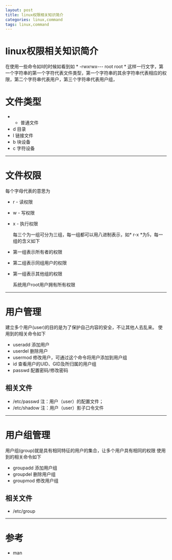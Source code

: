 ```yaml
---
layout: post
title: linux权限相关知识简介
categories: linux,command
tags: linux,command
---
```


linux权限相关知识简介
=================

  在使用一些命令如ll的时候如看到如 * -rwxrwx--- root root * 这样一行文字，第一个字符串的第一个字符代表文件类型，第一个字符串的其余字符串代表相应的权限，第二个字符串代表用户，第三个字符串代表用户组，
   
# 文件类型
* - 普通文件 
* d 目录 
* l 链接文件 
* b 块设备 
* c 字符设备 
   
-----
   
# 文件权限

  每个字母代表的意思为

* r - 读权限
* w - 写权限
* x - 执行权限

  每三个为一组可分为三组，每一组都可以用八进制表示，如* r-x *为5，每一组的含义如下

* 第一组表示所有者的权限
* 第二组表示同组用户的权限
* 第一组表示其他组的权限
   
  系统用户root用户拥有所有权限
   
-----
   
# 用户管理
  
  建立多个用户(user)的目的是为了保护自己内容的安全，不让其他人去乱来。
  使用到的相关命令如下
  
* useradd 添加用户
* userdel 删除用户
* usermod 修改用户，可通过这个命令将用户添加到用户组
* id 查看用户的UID、GID及所归属的用户组
* passwd 配置密码/修改密码
   
## 相关文件

* /etc/passwd 注：用户（user）的配置文件；
* /etc/shadow 注：用户（user）影子口令文件
   
-----
   
# 用户组管理

  用户组(group)就是具有相同特征的用户的集合，让多个用户具有相同的权限
  使用到的相关命令如下
  
* groupadd 添加用户组
* groupdel 删除用户组
* groupmod 修改用户组

## 相关文件

* /etc/group
   
-----
   
# 参考

* man